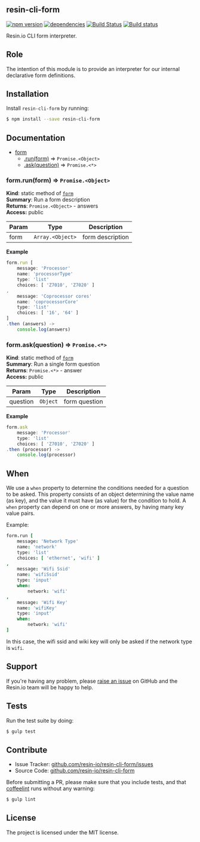 resin-cli-form
--------------

[![npm version](https://badge.fury.io/js/resin-cli-form.svg)](http://badge.fury.io/js/resin-cli-form)
[![dependencies](https://david-dm.org/resin-io/resin-cli-form.png)](https://david-dm.org/resin-io/resin-cli-form.png)
[![Build Status](https://travis-ci.org/resin-io/resin-cli-form.svg?branch=master)](https://travis-ci.org/resin-io/resin-cli-form)
[![Build status](https://ci.appveyor.com/api/projects/status/hmvcyjfwbxqd1wru?svg=true)](https://ci.appveyor.com/project/jviotti/resin-cli-form)

Resin.io CLI form interpreter.

Role
----

The intention of this module is to provide an interpreter for our internal declarative form definitions.

Installation
------------

Install `resin-cli-form` by running:

```sh
$ npm install --save resin-cli-form
```

Documentation
-------------


* [form](#module_form)
  * [.run(form)](#module_form.run) ⇒ <code>Promise.&lt;Object&gt;</code>
  * [.ask(question)](#module_form.ask) ⇒ <code>Promise.&lt;\*&gt;</code>

<a name="module_form.run"></a>
### form.run(form) ⇒ <code>Promise.&lt;Object&gt;</code>
**Kind**: static method of <code>[form](#module_form)</code>  
**Summary**: Run a form description  
**Returns**: <code>Promise.&lt;Object&gt;</code> - answers  
**Access:** public  

| Param | Type | Description |
| --- | --- | --- |
| form | <code>Array.&lt;Object&gt;</code> | form description |

**Example**  
```js
form.run [
	message: 'Processor'
	name: 'processorType'
	type: 'list'
	choices: [ 'Z7010', 'Z7020' ]
,
	message: 'Coprocessor cores'
	name: 'coprocessorCore'
	type: 'list'
	choices: [ '16', '64' ]
]
.then (answers) ->
	console.log(answers)
```
<a name="module_form.ask"></a>
### form.ask(question) ⇒ <code>Promise.&lt;\*&gt;</code>
**Kind**: static method of <code>[form](#module_form)</code>  
**Summary**: Run a single form question  
**Returns**: <code>Promise.&lt;\*&gt;</code> - answer  
**Access:** public  

| Param | Type | Description |
| --- | --- | --- |
| question | <code>Object</code> | form question |

**Example**  
```js
form.ask
	message: 'Processor'
	type: 'list'
	choices: [ 'Z7010', 'Z7020' ]
.then (processor) ->
	console.log(processor)
```

When
----

We use a `when` property to determine the conditions needed for a question to be asked. This property consists of an object determining the value name (as key), and the value it must have (as value) for the condition to hold. A `when` property can depend on one or more answers, by having many key value pairs.

Example:

```coffee
form.run [
	message: 'Network Type'
	name: 'network'
	type: 'list'
	choices: [ 'ethernet', 'wifi' ]
,
	message: 'Wifi Ssid'
	name: 'wifiSsid'
	type: 'input'
	when:
		network: 'wifi'
,
	message: 'Wifi Key'
	name: 'wifiKey'
	type: 'input'
	when:
		network: 'wifi'
]
```

In this case, the wifi ssid and wiki key will only be asked if the network type is `wifi`.

Support
-------

If you're having any problem, please [raise an issue](https://github.com/resin-io/resin-cli-form/issues/new) on GitHub and the Resin.io team will be happy to help.

Tests
-----

Run the test suite by doing:

```sh
$ gulp test
```

Contribute
----------

- Issue Tracker: [github.com/resin-io/resin-cli-form/issues](https://github.com/resin-io/resin-cli-form/issues)
- Source Code: [github.com/resin-io/resin-cli-form](https://github.com/resin-io/resin-cli-form)

Before submitting a PR, please make sure that you include tests, and that [coffeelint](http://www.coffeelint.org/) runs without any warning:

```sh
$ gulp lint
```

License
-------

The project is licensed under the MIT license.
